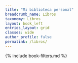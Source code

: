 ```yaml
---
title: "Mi biblioteca personal"
breadcrumb_name: Libros
taxonomy: Libros
layout: book_left
entries_layout: grid
classes: wide
author_profile: false
permalink: /libros/  
---
```


{% include book-filters.md %}





